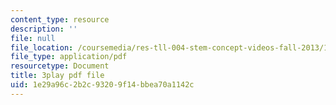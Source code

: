 ```yaml
---
content_type: resource
description: ''
file: null
file_location: /coursemedia/res-tll-004-stem-concept-videos-fall-2013/1e29a96c2b2c93209f14bbea70a1142c_ND89SWpkWgw.pdf
file_type: application/pdf
resourcetype: Document
title: 3play pdf file
uid: 1e29a96c-2b2c-9320-9f14-bbea70a1142c
---
```

